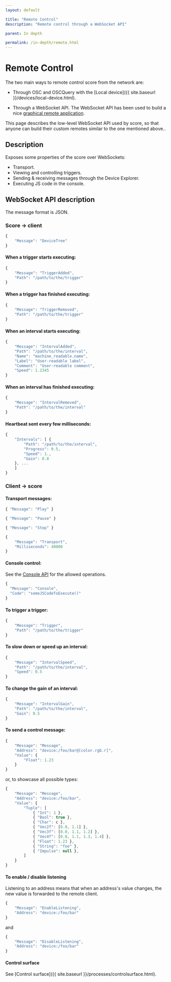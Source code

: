 ```yaml
---
layout: default

title: "Remote Control"
description: "Remote control through a WebSocket API"

parent: In depth

permalink: /in-depth/remote.html
---
```


# Remote Control

The two main ways to remote control score from the network are:

- Through OSC and OSCQuery with the [Local device]({{ site.baseurl }}/devices/local-device.html).

- Through a WebSocket API. The WebSocket API has been used to build a nice [graphical remote application](https://github.com/iscore-pfa/qml-remote).

This page describes the low-level WebSocket API used by score, so that anyone can build their custom
remotes similar to the one mentioned above..

## Description
Exposes some properties of the score over WebSockets:
* Transport.
* Viewing and controlling triggers.
* Sending & receiving messages through the Device Explorer.
* Executing JS code in the console.

## WebSocket API description

The message format is JSON.

### Score -> client

```js
{
    "Message": "DeviceTree"
}
```


#### When a trigger starts executing:
```js
{
    "Message": "TriggerAdded",
    "Path": "/path/to/the/trigger"
}
```

#### When a trigger has finished executing:
```js
{
    "Message": "TriggerRemoved",
    "Path": "/path/to/the/trigger"
}
```

#### When an interval starts executing:
```js
{
    "Message": "IntervalAdded",
    "Path": "/path/to/the/interval",
    "Name": "machine_readable.name",
    "Label": "User-readable label",
    "Comment": "User-readable comment",
    "Speed": 1.2345
}
```

#### When an interval has finished executing:
```js
{
    "Message": "IntervalRemoved",
    "Path": "/path/to/the/interval"
}
```

#### Heartbeat sent every few milliseconds:
```js
{
    "Intervals": [ {
        "Path": "/path/to/the/interval",
        "Progress": 0.5,
        "Speed": 1.,
        "Gain": 0.8
    }, ...
    ]
}
```


### Client -> score

#### Transport messages:

```js
{ "Message": "Play" }

{ "Message": "Pause" }

{ "Message": "Stop" }

{
    "Message": "Transport",
    "Milliseconds": 40000
}
```

#### Console control:

See the [Console API](console.html) for the allowed operations.
```js
{
  "Message": "Console",
  "Code": "someJSCodeToExecute()"
}
```

#### To trigger a trigger:
```js
{
    "Message": "Trigger",
    "Path": "/path/to/the/trigger"
}
```

#### To slow down or speed up an interval:
```js
{
    "Message": "IntervalSpeed",
    "Path": "/path/to/the/interval",
    "Speed": 0.5
}
```

#### To change the gain of an interval:
```js
{
    "Message": "IntervalGain",
    "Path": "/path/to/the/interval",
    "Gain": 0.5
}
```

#### To send a control message:
```js
{
    "Message": "Message",
    "Address": "device:/foo/bar@[color.rgb.r]",
    "Value": {
        "Float": 1.23
    }
}
```

or, to showcase all possible types:
```js
{
    "Message": "Message",
    "Address": "device:/foo/bar",
    "Value": {
        "Tuple": [
            { "Int": 1 },
            { "Bool": true },
            { "Char": c },
            { "Vec2f": [0.0, 1.1] },
            { "Vec3f": [0.0, 1.1, 1.2] },
            { "Vec4f": [0.0, 1.1, 1.3, 1.4] },
            { "Float": 1.23 },
            { "String": "foo" },
            { "Impulse": null },
        ]
    }
}
```

#### To enable / disable listening

Listening to an address means that when an address's value changes, the
new value is forwarded to the remote client.

```js
{
    "Message": "EnableListening",
    "Address": "device:/foo/bar"
}
```

and

```js
{
    "Message": "DisableListening",
    "Address": "device:/foo/bar"
}
```


#### Control surface

See [Control surface]({{ site.baseurl }}/processes/controlsurface.html).